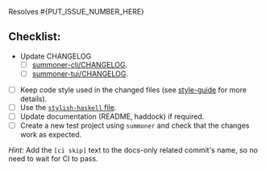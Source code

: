 Resolves #{PUT_ISSUE_NUMBER_HERE}

<!-- You can add any comments here -->

## Checklist:

<!--- Go over all the following points, and put an `x` in all the boxes that apply. -->
<!--- If you're unsure about any of these, don't hesitate to ask. We're here to help! -->

* Update CHANGELOG
    - [ ] [summoner-cli/CHANGELOG](https://github.com/kowainik/summoner/blob/master/summoner-cli/CHANGELOG.md).
    - [ ] [summoner-tui/CHANGELOG](https://github.com/kowainik/summoner/blob/master/summoner-tui/CHANGELOG.md).
- [ ] Keep code style used in the changed files (see [style-guide](https://github.com/kowainik/org/blob/master/style-guide.md#haskell-style-guide) for more details).
- [ ] Use the [`stylish-haskell` file](https://github.com/kowainik/summoner/blob/master/.stylish-haskell.yaml).
- [ ] Update documentation (README, haddock) if required.
- [ ] Create a new test project using `summoner` and check that the changes work as expected.

*Hint:* Add the `[ci skip]` text to the docs-only related commit's name, so no need to wait for CI to pass.
